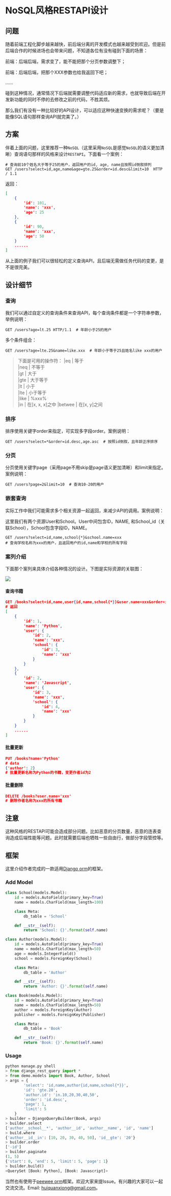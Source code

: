 # NoSQL风格RESTAPI设计

## 问题

随着前端工程化脚步越来越快，前后端分离的开发模式也越来越受到欢迎。但是前后端合作的时候进场也会带来问题，不知道各位有没有碰到下面的场景：
>
前端：后端后端，需求变了，能不能把那个分页参数调整下；
>
前端：后端后端，把那个XXX参数也给我返回下吧；
>
......

碰到这种情况，通常情况下后端就需要调整代码适应新的需求，也就导致后端在开发新功能的同时不停的去修改之前的代码，不胜其烦。

那么我们有没有一种比较好的API设计，可以适应这种快速变换的需求呢？（要是能像SQL语句那样查询API就完美了。）

## 方案

伴着上面的问题，这里推荐一种`NoSQL`（这里采用`NoSQL`是感觉`NoSQL`的语义更加清晰）查询语句那样的风格来设计`RESTAPI`。下面看一个案例：

```
# 查询前10个姓名大于等于25的用户，返回用户的id, age, name且按照id倒叙排列
GET /users?select=id,age,name&age=gte.25&order=id.desc&limit=10  HTTP / 1.1
```

返回：

```json
[
    {
        'id': 101,
        'name': 'xxx',
        'age': 25
    },
    {
        'id': 90,
        'name': 'xxx',
        'age': 50
    }
    ......
]
```

从上面的例子我们可以很轻松的定义查询API，且后端无需做任务代码的变更，是不是很完美。

## 设计细节

### 查询

我们可以通过自定义的查询条件来查询API，每个查询条件都是一个字符串参数，举例说明：

```
GET /users?age=lt.25 HTTP/1.1  # 年龄小于25的用户
```

多个条件组合：

```
GET /users?age=lte.25&name=like.xxx  # 年龄小于等于25且姓名like xxx的用户
```

>下面是可用的操作符：
|eq     |  等于           
|neq    |  不等于         
|gt     |  大于           
|gte    |  大于等于        
|lt     |  小于           
|lte    |  小于等于        
|like   |  %xxx%          
|in     |  在[x, x, x]之中 
|betwee |  在[x, y]之间    

### 排序

排序使用关键字order来指定，可实现多字段order。案例说明：

```
GET /users?select=*&order=id.desc,age.asc  # 按照id倒叙，且年龄正序排序
```

### 分页

分页使用关键字page（采用page不用skip是page语义更加清晰）和limit来指定。案例说明：

```
GET /users?page=2&limit=10  # 查询10-20的用户
```

### 嵌套查询

实际工作中我们可能需求多个相关资源一起返回，来减少API的调用。案例说明：

这里我们有两个资源User和School。User中间包含ID，NAME, 和School_id（关联School），School包含字段ID，NAME。

```
GET /users?select=id,name,school{*}&school.name=xxx
# 查询学校名称为xxx的用户，且返回用户的id,name和学校的所有字段
```

### 案列介绍

下面那个案列来具体介绍各种情况的设计。下图是实际资源的关联图：

![](http://7xrszf.com1.z0.glb.clouddn.com/er.jpeg)

#### 查询书籍

```json
GET /books?select=id,name,user{id,name,school{*}}&user.name=xxx&order=id.desc&limit=10
# 返回
[
    {
        'id': 1,
        'name': 'Python',
        'user': {
            'id': 2,
            'name': 'xxx',
            'school': {
                'id': 3,
                'name': 'xxx'
            }
        }
    },
    {
        'id': 2,
        'name': 'Javascript',
        'user': {
            'id': 3,
            'name': 'xxx',
            'school': {
                'id': 4,
                'name': 'xxx'
            }
        }
    }
    ......
]
```

#### 批量更新

```json
PUT /books?name='Python'
# data
{'author': 2}
# 批量更新名称为Python的书籍，变更作者id为2
```

#### 批量删除
 
```json
DELETE /books?user.name='xxx'
# 删除作者名称为xxx的所有书籍
```

## 注意

这种风格的RESTAPI可能会造成部分问题。比如恶意的分页数量，恶意的连表查询造成后端性能等问题。此时就需要后端也牺牲一些自由行，做部分字段管控等。

## 框架

这里介绍作者完成的一款适用[Django orm](https://github.com/dracarysX/django-rest-query)的框架。

### Add Model

```python
class School(models.Model):
    id = models.AutoField(primary_key=True)
    name = models.CharField(max_length=100)

    class Meta:
        db_table = 'School'

    def __str__(self):
        return 'School: {}'.format(self.name)

class Author(models.Model):
    id = models.AutoField(primary_key=True)
    name = models.CharField(max_length=50)
    age = models.IntegerField()
    school = models.ForeignKey(School)

    class Meta:
        db_table = 'Author'

    def __str__(self):
        return 'Author: {}'.format(self.name)

class Book(models.Model):
    id = models.AutoField(primary_key=True)
    name = models.CharField(max_length=50)
    author = models.ForeignKey(Author)
    publisher = models.ForeignKey(Publisher)

    class Meta:
        db_table = 'Book'

    def __str__(self):
        return 'Book: {}'.format(self.name)
```

### Usage

```python
python manage.py shell
> from django_rest_query import *
> from demo.models import Book, Author, School
> args = {
        'select': 'id,name,author{id,name,school{*}}',
        'id': 'gte.20',
        'author.id': 'in.10,20,30,40,50',
        'order': 'id.desc',
        'page': 1,
        'limit': 5
    }
> builder = DjangoQueryBuilder(Book, args)
> builder.select
['author__school__*', 'author__id', 'author__name', 'id', 'name']
> build.where
{'author__id__in': [10, 20, 30, 40, 50], 'id__gte': '20'}
> builder.order
['-id']
> builder.paginate
(1, 5)
{'start': 0, 'end': 5, 'limit': 5, 'page': 1}
> builder.build()
<QuerySet [Book: Python], [Book: Javascript]>
```

当然也有使用于[peewee orm](https://github.com/dracarysX/peewee-rest-query)框架。欢迎大家来提Issue。有兴趣的大家可以一起交流交流。Email: huiquanxiong@gmail.com。
